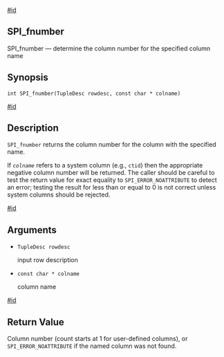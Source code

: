 [#id](#SPI-SPI-FNUMBER)

## SPI_fnumber

SPI_fnumber — determine the column number for the specified column name

## Synopsis

```
int SPI_fnumber(TupleDesc rowdesc, const char * colname)
```

[#id](#id-1.8.12.9.5.5)

## Description

`SPI_fnumber` returns the column number for the column with the specified name.

If _`colname`_ refers to a system column (e.g., `ctid`) then the appropriate negative column number will be returned. The caller should be careful to test the return value for exact equality to `SPI_ERROR_NOATTRIBUTE` to detect an error; testing the result for less than or equal to 0 is not correct unless system columns should be rejected.

[#id](#id-1.8.12.9.5.6)

## Arguments

- `TupleDesc rowdesc`

  input row description

- `const char * colname`

  column name

[#id](#id-1.8.12.9.5.7)

## Return Value

Column number (count starts at 1 for user-defined columns), or `SPI_ERROR_NOATTRIBUTE` if the named column was not found.

